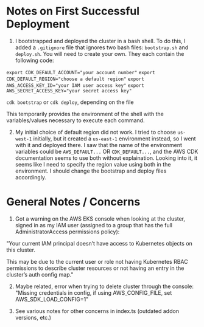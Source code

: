 # Notes on First Successful Deployment

1. I bootstrapped and deployed the cluster in a bash shell. To do this, I added a `.gitignore` file that ignores two bash files: `bootstrap.sh` and `deploy.sh`. You will need to create your own. They each contain the following code:

`export CDK_DEFAULT_ACCOUNT="your account number"`
`export CDK_DEFAULT_REGION="choose a default region"`
`export AWS_ACCESS_KEY_ID="your IAM user access key"`
`export AWS_SECRET_ACCESS_KEY="your secret access key"`

`cdk bootstrap` or `cdk deploy`, depending on the file

This temporarily provides the environment of the shell with the variables/values necessary to execute each command.

2. My initial choice of default region did not work. I tried to choose `us-west-1` initially, but it created a `us-east-1` environment instead, so I went with it and deployed there. I saw that the name of the environment variables could be `AWS_DEFAULT...` OR `CDK_DEFAULT...`, and the AWS CDK documentation seems to use both without explaination. Looking into it, it seems like I need to specify the region value using both in the environment. I should change the bootstrap and deploy files accordingly.

# General Notes / Concerns

1. Got a warning on the AWS EKS console when looking at the cluster, signed in as my IAM user (assigned to a group that has the full AdministratorAccess permissions policy):

"Your current IAM principal doesn’t have access to Kubernetes objects on this cluster.

This may be due to the current user or role not having Kubernetes RBAC permissions to describe cluster resources or not having an entry in the cluster’s auth config map."

2. Maybe related, error when trying to delete cluster through the console: "Missing credentials in config, if using AWS_CONFIG_FILE, set AWS_SDK_LOAD_CONFIG=1"

3. See various notes for other concerns in index.ts (outdated addon versions, etc.)
